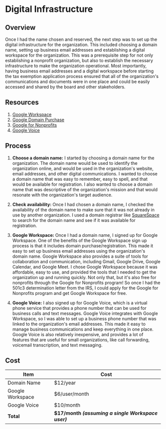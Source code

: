 # Digital Infrastructure

## Overview

Once I had the name chosen and reserved, the next step was to set up the digital infrastructure for the organization. This included choosing a domain name, setting up business email addresses and establishing a digital workspace for the organization. This was a prerequisite step for not only establishing a nonprofit organization, but also to establish the necessary infrastructure to make the organization operational. Most importantly, having business email addresses and a digital workspace before starting the tax exemption application process ensured that all of the organization's communications and documents were in one place and could be easily accessed and shared by the board and other stakeholders.

## Resources

1. [Google Workspace](https://workspace.google.com/)
1. [Google Domain Purchase](https://support.google.com/a/answer/53929?hl=en)
1. [Google for Nonprofits](https://www.google.com/nonprofits/)
1. [Google Voice](https://workspace.google.com/products/voice/#pricing-plans)

## Process

1. **Choose a domain name:** I started by choosing a domain name for the organization. The domain name would be used to identify the organization online, and would be used in the organization's website, email addresses, and other digital communications. I wanted to choose a domain name that was easy to remember, easy to spell, and that would be available for registration. I also wanted to choose a domain name that was descriptive of the organization's mission and that would resonate with the organization's target audience.

1. **Check availability:** Once I had chosen a domain name, I checked the availability of the domain name to make sure that it was not already in use by another organization. I used a domain registrar like [SquareSpace](https://www.squarespace.com/) to search for the domain name and see if it was available for registration.

1. **Google Workspace:** Once I had a domain name, I signed up for Google Workspace. One of the benefits of the Google Workspace sign up process is that it includes domain purchase/registration. This made it easy to set up business email addresses using the organization's domain name. Google Workspace also provides a suite of tools for collaboration and communication, including Gmail, Google Drive, Google Calendar, and Google Meet. I chose Google Workspace because it was affordable, easy to use, and provided the tools that I needed to get the organization up and running quickly. Not only that, but it's also free for nonprofits through the Google for Nonprofits program! So once I had the 501c3 determination letter from the IRS, I could apply for the Google for Nonprofits program and get Google Workspace for free.

1. **Google Voice:** I also signed up for Google Voice, which is a virtual phone service that provides a phone number that can be used for business calls and text messages. Google Voice integrates with Google Workspace, so I was able to set up a business phone number that was linked to the organization's email addresses. This made it easy to manage business communications and keep everything in one place. Google Voice is also relatively inexpensive, and provides a lot of features that are useful for small organizations, like call forwarding, voicemail transcription, and text messaging.

## Cost

| Item | Cost |
| --- | --- |
| Domain Name | $12/year |
| Google Workspace | $6/user/month |
| Google Voice | $10/month |
| **Total** | **$17/month _(assuming a single Workspace user)_** |
